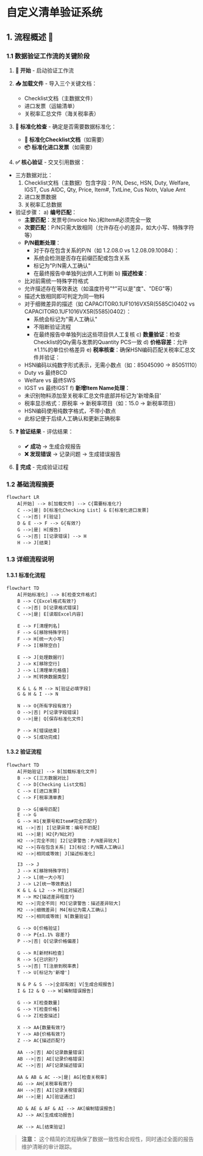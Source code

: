 # 自定义清单验证系统

## 1. 流程概述 🌟

### 1.1 数据验证工作流的关键阶段

1. **🌱 开始** - 启动验证工作流
2. **📥 加载文件** - 导入三个关键文档：
   - Checklist文档（主数据文件）
   - 进口发票（运输清单）
   - 关税率汇总文件（海关税率表）

3. **🔄 标准化检查** - 确定是否需要数据标准化：
   - **🔧 标准化Checklist文档**（如需要）
   - **📦 标准化进口发票**（如需要）

4. **✅ 核心验证** - 交叉引用数据：
  - 三方数据对比：
    1. Checklist文档（主数据）包含字段：P/N, Desc, HSN, Duty, Welfare, IGST, Cus AIDC, Qty, Price, Item#, TxtLine, Cus Notn, Value Amt
    2. 进口发票数据
    3. 关税率汇总数据
  - 验证步骤：
    a) **编号匹配**：
       - **主要匹配**：发票号(Invoice No.)和Item#必须完全一致
       - **次要匹配**：P/N只需大致相同（允许存在小的差异，如大小写、特殊字符等）
       - **P/N截断处理**：
         * 对于存在包含关系的P/N（如 1.2.08.0 vs 1.2.08.09.10084）：
         * 系统会检测是否存在前缀匹配或包含关系
         * 标记为"P/N需人工确认"
         * 在最终报告中单独列出供人工判断
    b) **描述检查**：
       - 比对前需统一特殊字符格式
       - 允许描述存在等效表达（如温度符号"°"可以是"度"、"DEG"等）
       - 描述大致相同即可判定为同一物料
       - 对于细微差异的描述（如 CAPACITOR0.1UF1016VX5R(5585C)0402 vs CAPACITOR0.1UF1016VX5R(5585)0402）：
         * 系统会标记为"需人工确认"
         * 不阻断验证流程
         * 在最终报告中单独列出这些项目供人工复核
    c) **数量验证**：检查Checklist的Qty需与发票的Quantity PCS一致
    d) **价格容差**：允许±1.1%的单位价格差异
    e) **税率核查**：确保HSN编码匹配关税率汇总文件并验证：
       - HSN编码以纯数字形式表示，无需小数点（如：85045090 -> 85051110）
       - Duty vs 最终BCD
       - Welfare vs 最终SWS
       - IGST vs 最终IGST
    f) **新增Item Name处理**：
       - 未识别物料添加至关税率汇总文件底部并标记为'新增条目'
       - 税率显示格式：原税率 -> 新税率项目（如：15.0 -> 新税率项目）
       - HSN编码使用纯数字格式，不带小数点
       - 此标记便于后续人工确认和更新正确税率

5. **❓ 验证结果** - 评估结果：
   - **✔ 成功** → 生成合规报告
   - **❌ 发现错误** → 记录问题 → 生成错误报告

6. **🏁 完成** - 完成验证过程

### 1.2 基础流程摘要
```mermaid
flowchart LR
    A[开始] --> B[加载文件] --> C{需要标准化?}
    C -->|是| D[标准化Checking List] & E[标准化进口发票]
    C -->|否| F[验证]
    D & E --> F --> G{有效?}
    G -->|是| H[报告]
    G -->|否| I[记录错误] --> H
    H --> J[结束]
```

### 1.3 详细流程说明

#### 1.3.1 标准化流程
```mermaid
flowchart TD
    A[开始标准化] --> B[检查文件格式]
    B --> C{Excel格式有效?}
    C -->|否| D[记录格式错误]
    C -->|是| E[读取Excel内容]
    
    E --> F[清理列名]
    F --> G[移除特殊字符]
    F --> H[统一大小写]
    F --> I[移除空白]
    
    E --> J[处理数据行]
    J --> K[移除空行]
    J --> L[清理单元格值]
    J --> M[转换数据类型]
    
    K & L & M --> N[验证必填字段]
    G & H & I --> N
    
    N --> O{所有字段有效?}
    O -->|否| P[记录字段错误]
    O -->|是| Q[保存标准化文件]
    
    P --> R[错误结束]
    Q --> S[成功完成]
```

#### 1.3.2 验证流程
```mermaid
flowchart TD
    A[开始验证] --> B[加载标准化文件]
    B --> C[三方数据对比]
    C --> D[Checking List文档]
    C --> E[进口发票]
    C --> F[税率清单表]
    
    D --> G[编号匹配]
    E --> G
    G --> H1{发票号和Item#完全匹配?}
    H1 -->|否| I[记录异常：编号不匹配]
    H1 -->|是| H2{P/N比对}
    H2 -->|完全不同| I2[记录警告：P/N差异较大]
    H2 -->|存在包含关系| I3[标记：P/N需人工确认]
    H2 -->|相同或等效| J[描述标准化]
    
    I3 --> J
    J --> K[移除特殊字符]
    J --> L[统一大小写]
    J --> L2[统一等效表达]
    K & L & L2 --> M[比对描述]
    M --> M2{描述差异程度?}
    M2 -->|完全不同| M3[记录警告：描述差异较大]
    M2 -->|细微差异| M4[标记为需人工确认]
    M2 -->|相同或等效| N[数量验证]
    
    G --> O[价格验证]
    O --> P{±1.1% 容差?}
    P -->|否| Q[记录价格偏差]
    
    G --> R[新材料检查]
    R --> S{已识别?}
    S -->|否| T[注册到税率表]
    T --> U[标记为'新增']
    
    N & P & S -->|全部有效| V[生成合规报告]
    I & I2 & Q --> W[编制错误报告]
    
    G --> X[检查数量]
    G --> Y[检查价格]
    G --> Z[检查描述]
    
    X --> AA{数量有效?}
    Y --> AB{价格有效?}
    Z --> AC{描述匹配?}
    
    AA -->|否| AD[记录数量错误]
    AB -->|否| AE[记录价格错误]
    AC -->|否| AF[记录描述错误]
    
    AA & AB & AC -->|是| AG[检查关税率]
    AG --> AH{关税率有效?}
    AH -->|否| AI[记录关税错误]
    AH -->|是| AJ[验证通过]
    
    AD & AE & AF & AI --> AK[编制错误报告]
    AJ --> AK[生成成功报告]
    
    AK --> AL[结束验证]
```

> **注意：** 这个精简的流程确保了数据一致性和合规性，同时通过全面的报告维护清晰的审计跟踪。
